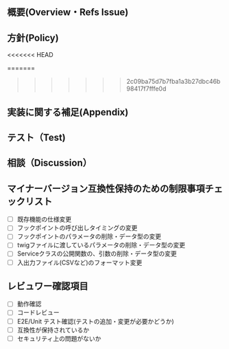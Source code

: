 <!-- 以下を参考にコメントを作成してください。 -->

## 概要(Overview・Refs Issue)
<!-- PullRequestの目的、関連するIssue番号など -->

## 方針(Policy)
<<<<<<< HEAD
<!-- このPullRequestを作るにあたって考慮したものや除外した内容 -->
<!-- 例）Symfony のXXにならって作成、2系で同様の仕様があったため など -->
=======
<!-- このPullRequestを作るにあたって考慮したものや除外した内容
  - 例）Symfony のXXにならって作成、3系で同様の仕様があったため など -->
>>>>>>> 2c09ba75d7b7fba1a3b27dbc46b98417f7fffe0d

## 実装に関する補足(Appendix)
<!-- コードだけではわかりづらい点など、実装するにあたってレビューアに追加で伝えておきたいこと -->

## テスト（Test)
<!-- テストを行っている範囲など、レビューアが安心できるような情報 -->

## 相談（Discussion）
<!-- 相談したいことや意見を求めたいこと -->

## マイナーバージョン互換性保持のための制限事項チェックリスト
<!-- マイナーバージョンでは、機能・プラグイン・デザインテンプレート互換性を損なう変更は原則取り込みません。 -->

- [ ] 既存機能の仕様変更
- [ ] フックポイントの呼び出しタイミングの変更
- [ ] フックポイントのパラメータの削除・データ型の変更
- [ ] twigファイルに渡しているパラメータの削除・データ型の変更
- [ ] Serviceクラスの公開関数の、引数の削除・データ型の変更
- [ ] 入出力ファイル(CSVなど)のフォーマット変更

## レビュワー確認項目

- [ ] 動作確認
- [ ] コードレビュー
- [ ] E2E/Unit テスト確認(テストの追加・変更が必要かどうか)
- [ ] 互換性が保持されているか
- [ ] セキュリティ上の問題がないか
